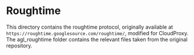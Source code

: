 Roughtime
=========

This directory contains the roughtime protocol, originally available at
`https://roughtime.googlesource.com/roughtime/`, modified for CloudProxy.
The agl_roughtime folder contains the relevant files taken from the
original repository.